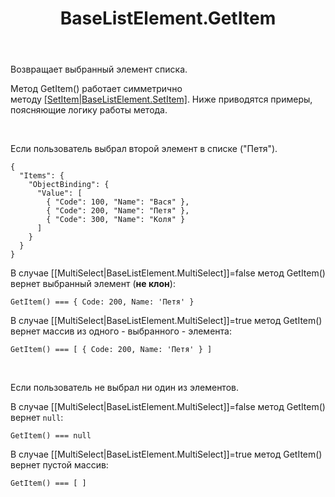 ﻿---
layout: default
title: BaseListElement.GetItem
position: 10
categories: 
tags: 
---

Возвращает выбранный элемент списка. 

Метод GetItem() работает симметрично методу [[SetItem|BaseListElement.SetItem]](). Ниже приводятся примеры, поясняющие логику работы метода.

   

Если пользователь выбрал второй элемент в списке ("Петя").

```
{
  "Items": {
    "ObjectBinding": {
      "Value": [
        { "Code": 100, "Name": "Вася" },
        { "Code": 200, "Name": "Петя" },
        { "Code": 300, "Name": "Коля" }
      ]
    }
  }
}
```

В случае [[MultiSelect|BaseListElement.MultiSelect]]=false метод GetItem() вернет выбранный элемент (**не клон**):

```
GetItem() === { Code: 200, Name: 'Петя' }
```

В случае [[MultiSelect|BaseListElement.MultiSelect]]=true метод GetItem() вернет массив из одного - выбранного - элемента:

```
GetItem() === [ { Code: 200, Name: 'Петя' } ]
```

   

Если пользователь не выбрал ни один из элементов.

В случае [[MultiSelect|BaseListElement.MultiSelect]]=false метод GetItem() вернет `null`:

```
GetItem() === null
```

В случае [[MultiSelect|BaseListElement.MultiSelect]]=true метод GetItem() вернет пустой массив:

```
GetItem() === [ ]
```

 

 

